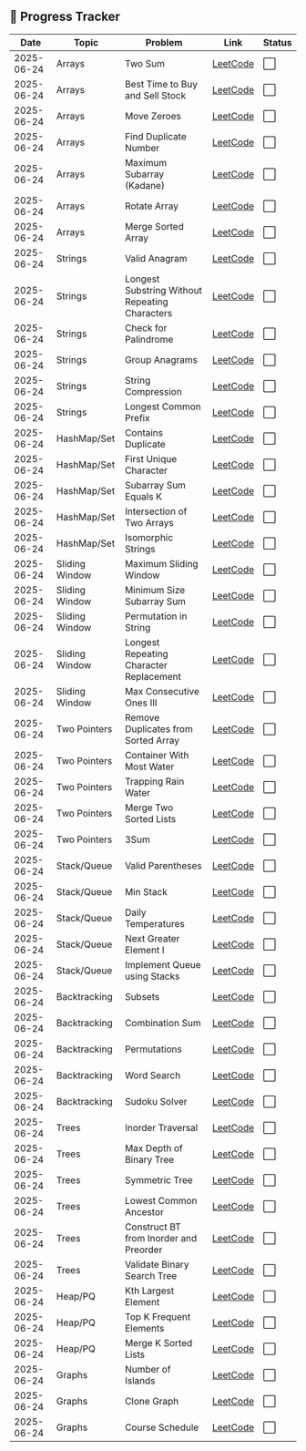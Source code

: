 ## 🏁 Progress Tracker

| Date       | Topic          | Problem                                        | Link                                                                                                | Status |
| ---------- | -------------- | ---------------------------------------------- | --------------------------------------------------------------------------------------------------- | ------ |
| 2025-06-24 | Arrays         | Two Sum                                        | [LeetCode](https://leetcode.com/problems/two-sum)                                                   | ⬜      |
| 2025-06-24 | Arrays         | Best Time to Buy and Sell Stock                | [LeetCode](https://leetcode.com/problems/best-time-to-buy-and-sell-stock)                           | ⬜      |
| 2025-06-24 | Arrays         | Move Zeroes                                    | [LeetCode](https://leetcode.com/problems/move-zeroes)                                               | ⬜      |
| 2025-06-24 | Arrays         | Find Duplicate Number                          | [LeetCode](https://leetcode.com/problems/find-the-duplicate-number)                                 | ⬜      |
| 2025-06-24 | Arrays         | Maximum Subarray (Kadane)                      | [LeetCode](https://leetcode.com/problems/maximum-subarray)                                          | ⬜      |
| 2025-06-24 | Arrays         | Rotate Array                                   | [LeetCode](https://leetcode.com/problems/rotate-array)                                              | ⬜      |
| 2025-06-24 | Arrays         | Merge Sorted Array                             | [LeetCode](https://leetcode.com/problems/merge-sorted-array)                                        | ⬜      |
| 2025-06-24 | Strings        | Valid Anagram                                  | [LeetCode](https://leetcode.com/problems/valid-anagram)                                             | ⬜      |
| 2025-06-24 | Strings        | Longest Substring Without Repeating Characters | [LeetCode](https://leetcode.com/problems/longest-substring-without-repeating-characters)            | ⬜      |
| 2025-06-24 | Strings        | Check for Palindrome                           | [LeetCode](https://leetcode.com/problems/valid-palindrome)                                          | ⬜      |
| 2025-06-24 | Strings        | Group Anagrams                                 | [LeetCode](https://leetcode.com/problems/group-anagrams)                                            | ⬜      |
| 2025-06-24 | Strings        | String Compression                             | [LeetCode](https://leetcode.com/problems/string-compression)                                        | ⬜      |
| 2025-06-24 | Strings        | Longest Common Prefix                          | [LeetCode](https://leetcode.com/problems/longest-common-prefix)                                     | ⬜      |
| 2025-06-24 | HashMap/Set    | Contains Duplicate                             | [LeetCode](https://leetcode.com/problems/contains-duplicate)                                        | ⬜      |
| 2025-06-24 | HashMap/Set    | First Unique Character                         | [LeetCode](https://leetcode.com/problems/first-unique-character-in-a-string)                        | ⬜      |
| 2025-06-24 | HashMap/Set    | Subarray Sum Equals K                          | [LeetCode](https://leetcode.com/problems/subarray-sum-equals-k)                                     | ⬜      |
| 2025-06-24 | HashMap/Set    | Intersection of Two Arrays                     | [LeetCode](https://leetcode.com/problems/intersection-of-two-arrays)                                | ⬜      |
| 2025-06-24 | HashMap/Set    | Isomorphic Strings                             | [LeetCode](https://leetcode.com/problems/isomorphic-strings)                                        | ⬜      |
| 2025-06-24 | Sliding Window | Maximum Sliding Window                         | [LeetCode](https://leetcode.com/problems/sliding-window-maximum)                                    | ⬜      |
| 2025-06-24 | Sliding Window | Minimum Size Subarray Sum                      | [LeetCode](https://leetcode.com/problems/minimum-size-subarray-sum)                                 | ⬜      |
| 2025-06-24 | Sliding Window | Permutation in String                          | [LeetCode](https://leetcode.com/problems/permutation-in-string)                                     | ⬜      |
| 2025-06-24 | Sliding Window | Longest Repeating Character Replacement        | [LeetCode](https://leetcode.com/problems/longest-repeating-character-replacement)                   | ⬜      |
| 2025-06-24 | Sliding Window | Max Consecutive Ones III                       | [LeetCode](https://leetcode.com/problems/max-consecutive-ones-iii)                                  | ⬜      |
| 2025-06-24 | Two Pointers   | Remove Duplicates from Sorted Array            | [LeetCode](https://leetcode.com/problems/remove-duplicates-from-sorted-array)                       | ⬜      |
| 2025-06-24 | Two Pointers   | Container With Most Water                      | [LeetCode](https://leetcode.com/problems/container-with-most-water)                                 | ⬜      |
| 2025-06-24 | Two Pointers   | Trapping Rain Water                            | [LeetCode](https://leetcode.com/problems/trapping-rain-water)                                       | ⬜      |
| 2025-06-24 | Two Pointers   | Merge Two Sorted Lists                         | [LeetCode](https://leetcode.com/problems/merge-two-sorted-lists)                                    | ⬜      |
| 2025-06-24 | Two Pointers   | 3Sum                                           | [LeetCode](https://leetcode.com/problems/3sum)                                                      | ⬜      |
| 2025-06-24 | Stack/Queue    | Valid Parentheses                              | [LeetCode](https://leetcode.com/problems/valid-parentheses)                                         | ⬜      |
| 2025-06-24 | Stack/Queue    | Min Stack                                      | [LeetCode](https://leetcode.com/problems/min-stack)                                                 | ⬜      |
| 2025-06-24 | Stack/Queue    | Daily Temperatures                             | [LeetCode](https://leetcode.com/problems/daily-temperatures)                                        | ⬜      |
| 2025-06-24 | Stack/Queue    | Next Greater Element I                         | [LeetCode](https://leetcode.com/problems/next-greater-element-i)                                    | ⬜      |
| 2025-06-24 | Stack/Queue    | Implement Queue using Stacks                   | [LeetCode](https://leetcode.com/problems/implement-queue-using-stacks)                              | ⬜      |
| 2025-06-24 | Backtracking   | Subsets                                        | [LeetCode](https://leetcode.com/problems/subsets)                                                   | ⬜      |
| 2025-06-24 | Backtracking   | Combination Sum                                | [LeetCode](https://leetcode.com/problems/combination-sum)                                           | ⬜      |
| 2025-06-24 | Backtracking   | Permutations                                   | [LeetCode](https://leetcode.com/problems/permutations)                                              | ⬜      |
| 2025-06-24 | Backtracking   | Word Search                                    | [LeetCode](https://leetcode.com/problems/word-search)                                               | ⬜      |
| 2025-06-24 | Backtracking   | Sudoku Solver                                  | [LeetCode](https://leetcode.com/problems/sudoku-solver)                                             | ⬜      |
| 2025-06-24 | Trees          | Inorder Traversal                              | [LeetCode](https://leetcode.com/problems/binary-tree-inorder-traversal)                             | ⬜      |
| 2025-06-24 | Trees          | Max Depth of Binary Tree                       | [LeetCode](https://leetcode.com/problems/maximum-depth-of-binary-tree)                              | ⬜      |
| 2025-06-24 | Trees          | Symmetric Tree                                 | [LeetCode](https://leetcode.com/problems/symmetric-tree)                                            | ⬜      |
| 2025-06-24 | Trees          | Lowest Common Ancestor                         | [LeetCode](https://leetcode.com/problems/lowest-common-ancestor-of-a-binary-search-tree)            | ⬜      |
| 2025-06-24 | Trees          | Construct BT from Inorder and Preorder         | [LeetCode](https://leetcode.com/problems/construct-binary-tree-from-preorder-and-inorder-traversal) | ⬜      |
| 2025-06-24 | Trees          | Validate Binary Search Tree                    | [LeetCode](https://leetcode.com/problems/validate-binary-search-tree)                               | ⬜      |
| 2025-06-24 | Heap/PQ        | Kth Largest Element                            | [LeetCode](https://leetcode.com/problems/kth-largest-element-in-an-array)                           | ⬜      |
| 2025-06-24 | Heap/PQ        | Top K Frequent Elements                        | [LeetCode](https://leetcode.com/problems/top-k-frequent-elements)                                   | ⬜      |
| 2025-06-24 | Heap/PQ        | Merge K Sorted Lists                           | [LeetCode](https://leetcode.com/problems/merge-k-sorted-lists)                                      | ⬜      |
| 2025-06-24 | Graphs         | Number of Islands                              | [LeetCode](https://leetcode.com/problems/number-of-islands)                                         | ⬜      |
| 2025-06-24 | Graphs         | Clone Graph                                    | [LeetCode](https://leetcode.com/problems/clone-graph)                                               | ⬜      |
| 2025-06-24 | Graphs         | Course Schedule                                | [LeetCode](https://leetcode.com/problems/course-schedule)                                           | ⬜      |

